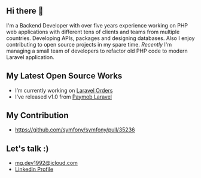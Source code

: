 ## Hi there 👋

I'm a Backend Developer with over five years experience working on PHP web applications with different tens of clients and teams from multiple countries. Developing APIs, packages and designing databases. Also I enjoy contributing to open source projects in my spare time.
_Recently_ I'm managing a small team of developers to refactor old PHP code to modern Laravel application.

## My Latest Open Source Works

- I’m currently working on [Laravel Orders](https://github.com/mgamal92/orders-laravel)
- I’ve released v1.0 from [Paymob Laravel](https://github.com/mgamal92/paymob-laravel)

## My Contribution
- https://github.com/symfony/symfony/pull/35236 

## Let's talk :)

- <a href='mailto:mg.dev1992@icloud.com'>mg.dev1992@icloud.com</a>
- [Linkedin Profile](https://www.linkedin.com/in/mgamal92/)
